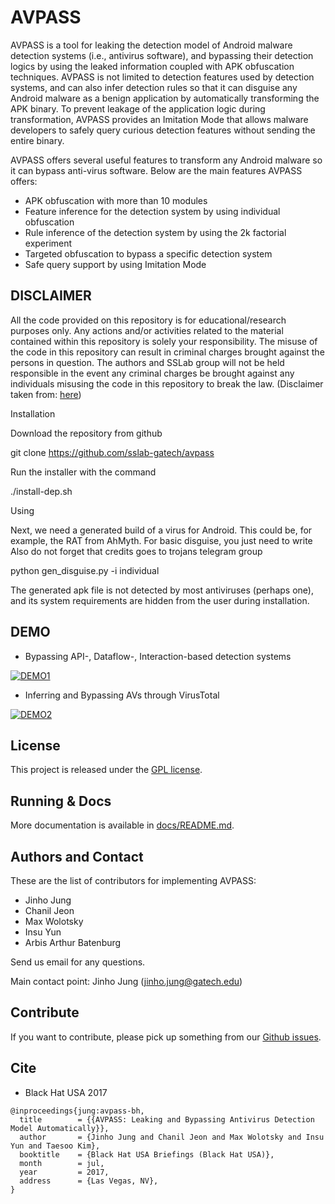 AVPASS
======

AVPASS is a tool for leaking the detection model of Android malware detection systems (i.e., antivirus software), and bypassing their detection logics by using the leaked information coupled with APK obfuscation techniques. AVPASS is not limited to detection features used by detection systems, and can also infer detection rules so that it can disguise any Android malware as a benign application by automatically transforming the APK binary. To prevent leakage of the application logic during transformation, AVPASS provides an Imitation Mode that allows malware developers to safely query curious detection features without sending the entire binary.

AVPASS offers several useful features to transform any Android malware so it can bypass anti-virus software. Below are the main features AVPASS offers:

- APK obfuscation with more than 10 modules
- Feature inference for the detection system by using individual obfuscation
- Rule inference of the detection system by using the 2k factorial experiment
- Targeted obfuscation to bypass a specific detection system
- Safe query support by using Imitation Mode

DISCLAIMER
----------
All the code provided on this repository is for educational/research purposes only. Any actions and/or activities related to the material contained within this repository is solely your responsibility. The misuse of the code in this repository can result in criminal charges brought against the persons in question. The authors and SSLab group will not be held responsible in the event any criminal charges be brought against any individuals misusing the code in this repository to break the law.
(Disclaimer taken from: [here](http://learnhacking.in/disclaimer.html))

Installation

Download the repository from github

git clone https://github.com/sslab-gatech/avpass

Run the installer with the command

./install-dep.sh

Using

Next, we need a generated build of a virus for Android. This could be, for example, the RAT from AhMyth. For basic disguise, you just need to write
Also do not forget that credits goes to trojans telegram group

python gen_disguise.py -i <file name> individual

The generated apk file is not detected by most antiviruses (perhaps one), and its system requirements are hidden from the user during installation.


DEMO
----

* Bypassing API-, Dataflow-, Interaction-based detection systems

[![DEMO1](http://img.youtube.com/vi/6D1miTSRKA8/0.jpg)](http://www.youtube.com/watch?v=6D1miTSRKA8)


* Inferring and Bypassing AVs through VirusTotal

[![DEMO2](http://img.youtube.com/vi/GkMyobbyl88/0.jpg)](http://www.youtube.com/watch?v=GkMyobbyl88)

License
-------

This project is released under the [GPL license](./LICENSE).


Running & Docs
--------------

More documentation is available in [docs/README.md](docs/README.md).


Authors and Contact
-------------------

These are the list of contributors for implementing AVPASS:

- Jinho Jung
- Chanil Jeon
- Max Wolotsky
- Insu Yun
- Arbis Arthur Batenburg

Send us email for any questions. 

Main contact point: Jinho Jung (jinho.jung@gatech.edu)


Contribute
----------

If you want to contribute, please pick up something from our [Github issues](https://github.com/sslab-gatech/avpass/issues).

Cite
----
- Black Hat USA 2017

```
@inproceedings{jung:avpass-bh,
  title        = {{AVPASS: Leaking and Bypassing Antivirus Detection Model Automatically}},
  author       = {Jinho Jung and Chanil Jeon and Max Wolotsky and Insu Yun and Taesoo Kim},
  booktitle    = {Black Hat USA Briefings (Black Hat USA)},
  month        = jul,
  year         = 2017,
  address      = {Las Vegas, NV},
}
```

